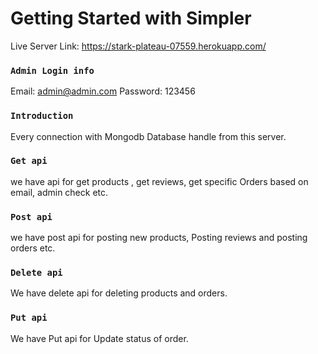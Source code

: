 # Getting Started with Simpler

Live Server Link: https://stark-plateau-07559.herokuapp.com/

### `Admin Login info`
Email: admin@admin.com
Password: 123456

### `Introduction`
Every connection with Mongodb Database handle from this server.

### `Get api`
we have api for get products , get reviews, get specific Orders based on email, admin check etc.  

### `Post api`
we have post api for posting new products, Posting reviews and posting orders etc.  

### `Delete api`
We have delete api for deleting products and orders.  

### `Put api`
We have Put api for Update status of order. 



